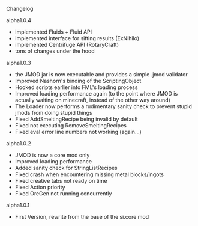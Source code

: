 Changelog

alpha1.0.4
- implemented Fluids + Fluid API
- implemented interface for sifting results (ExNihilo)
- implemented Centrifuge API (RotaryCraft)
- tons of changes under the hood

alpha1.0.3
- the JMOD jar is now executable and provides a simple .jmod validator
- Improved Nashorn's binding of the ScriptingObject
- Hooked scripts earlier into FML's loading process
- Improved loading performance again (to the point where JMOD is actually waiting on minecraft, instead of the other way around)
- The Loader now performs a rudimentary sanity check to prevent stupid jmods from doing stupid things
- Fixed AddSmeltingRecipe being invalid by default
- Fixed not executing RemoveSmeltingRecipes
- Fixed eval error line numbers not working (again...)

alpha1.0.2
- JMOD is now a core mod only
- Improved loading performance
- Added sanity check for StringListRecipes
- Fixed crash when encountering missing metal blocks/ingots
- Fixed creative tabs not ready on time
- Fixed Action priority
- Fixed OreGen not running concurrently


alpha1.0.1

- First Version, rewrite from the base of the si.core mod


